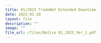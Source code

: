 ```yaml
---
title: 01/2023 TradeNet Extended Downtime
date: 2023-01-20
layout: file
description: ""
image: ""
file_url: /files/Notice 01_2023_Ver_1.pdf
---
```


